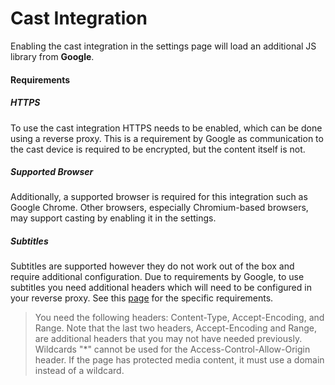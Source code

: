 # Cast Integration

Enabling the cast integration in the settings page will load an additional JS library from **Google**. 

#### Requirements
##### HTTPS
To use the cast integration HTTPS needs to be enabled, which can be done using a reverse proxy. This is a requirement by Google as communication to the cast device is required to be encrypted, but the content itself is not.

##### Supported Browser
Additionally, a supported browser is required for this integration such as Google Chrome. Other browsers, especially Chromium-based browsers, may support casting by enabling it in the settings.

##### Subtitles
Subtitles are supported however they do not work out of the box and require additional configuration. Due to requirements by Google, to use subtitles you need additional headers which will need to be configured in your reverse proxy. See this [page](https://developers.google.com/cast/docs/web_sender/advanced#cors_requirements) for the specific requirements.
> You need the following headers: Content-Type, Accept-Encoding, and Range. Note that the last two headers, Accept-Encoding and Range, are additional headers that you may not have needed previously.
> Wildcards "*" cannot be used for the Access-Control-Allow-Origin header. If the page has protected media content, it must use a domain instead of a wildcard.